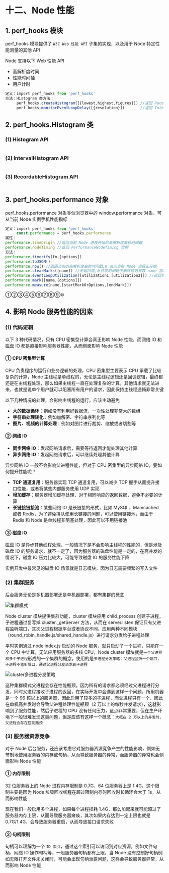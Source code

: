 # 十二、Node 性能

## 1. perf_hooks 模块

perf_hooks 模块提供了 `W3C Web 性能 API` 子集的实现，以及用于 Node 特定性能测量的其他 API

Node 支持以下 Web 性能 API

* 高解析度时间
* 性能时间轴
* 用户计时

```js
定义：import perf_hooks from 'perf_hooks'
方法：Histogram 类方法：
     perf_hooks.createHistogram([{lowest,highest,figures}]) //返回 RecordableHistogram 实例
     perf_hooks.monitorEventLoopDelay([{resolution}])       //返回 IntervalHistogram 实例,可随时间采样并报告事件循环延迟
```

## 2. perf_hooks.Histogram 类

### (1) Histogram API

```js

```

### (2) IntervalHistogram API

```js

```

### (3) RecordableHistogram API

```js

```

## 3. perf_hooks.performance 对象

perf_hooks.performance 对象类似浏览器中的 window.performance 对象，可从当前 Node 实例手机性能指标

```js
定义：import perf_hooks from 'perf_hooks'
     const performance = perf_hooks.performance
属性：
performance.timeOrigin //返回当前 Node 进程开始的高解析度毫秒时间戳
performance.nodeTiming //返回 PerformanceNodeTiming 实例
方法：
performance.timerify(fn,[options])
performance.toJSON()
performance.now() //返回当前的高解析度毫秒时间戳,0 表示当前 Node 进程正开始
performance.clearMarks([name]) //无返回值,从性能时间轴中删除可选参数 name 指定的 PerformanceMark 对象,未提供 name 则删除所有
performance.eventLoopUtilization([utilization1,[utilization2]]) //返回包含事件循环作为高解析度毫秒计时器的既空闲又活动的累积持续时间的对象
performance.mark([name,[options]])
performance.measure(name,[startMarkOrOptions,[endMark]])
```

①②③④⑤⑥⑦⑧⑨⑩

## 4. 影响 Node 服务性能的因素

### (1) 代码逻辑

以下 3 种代码情况，只有 CPU 密集型计算会真正影响 Node 性能，而网络 IO 和磁盘 IO 都是直接影响服务器性能，从而侧面影响 Node 性能

#### ① CPU 密集型计算

CPU 负责程序的运行和业务逻辑的处理，CPU 密集型主要表示 CPU 承载了比较复杂的计算，Node 主线程是单线程的，无论是主线程逻辑还是回调逻辑，最终都还是在主线程处理，那么如果主线程一直在处理复杂的计算，其他请求就无法进来，也就是说单个用户就可以阻塞所有用户的请求，因此保持主线程通畅非常关键

以下几种情况的处理，会影响主线程的运行，应该主动避免

* **大的数据循环**：例如没有利用好数据流，一次性处理非常大的数组
* **字符串处理转化**：例如加解密、字符串序列化等
* **图片、视频的计算处理**：例如对图片进行裁剪、缩放或者切割等

#### ② 网络 IO

* **同步网络 IO**：发起网络请求后，需要等待返回才能处理其他计算
* **异步网络 IO**：发起网络请求后，可以继续处理其他计算

异步网络 IO 一般不会影响父进程性能，但对于 CPU 密集型的异步网络 IO，要如何提升性能呢？

* **TCP 通道复用**：服务器实现 TCP 通道复用，可以减少 TCP 握手从而提升接口性能，或者将某些内部服务使用 UDP 实现
* **增加缓存**：服务器增加缓存处理，对于相同响应的返回数据，避免不必要的计算
* **长链接链接池**：某些网络 IO 是长链接的形式，比如 MySQL、Mamcached 或者 Redis，为了避免排队使用长链接的问题，可以使用链接池，而由于 Redis 和 Node 是单线程非阻塞处理，因此可以不用链接池

#### ③ 磁盘 IO

磁盘 IO 是异步其他线程处理，一般情况下是不会影响主线程的性能的，但是涉及磁盘 IO 的服务请求，就不一定了，因为服务器的磁盘性能是一定的，在高并发的情况下，磁盘 IO 压力比较大，可能导致磁盘 IO 的服务性能下降

实例开发中最常见的磁盘 IO 场景就是日志模块，因为日志需要频繁的写入文件

### (2) 集群服务

后台服务无论是多机器部署还是单机器部署，都有集群的概念

![集群模式]()

Node cluster 模块提供集群功能，cluster 模块应用 child_process 创建子进程，子进程通过复写掉 cluster._getServer 方法，从而在 server.listen 保证只有父进程监听端口，其次父进程根据平台或者协议不同，应用两种不同模块（round_robin_handle.js/shared_handle.js）进行请求分发给子进程处理

平时实例通过 node index.js 启动的 Node 服务，就只启动了一个进程，只能在一个 CPU 中计算，无法应用服务器的多核 CPU，Node cluster 模块就是`一个父进程和多个子进程`形成的一个集群的概念，使用的是`多进程分发策略：父进程监听一个端口，子进程不监听端口，通过父进程分发请求到子进程`

![cluster多进程分发策略]()

这种集群模式父进程会存在性能瓶颈，因为所有的请求都必须经过父进程进行分发，同时父进程接收子进程的返回，在实际开发中会遇到这样一个问题，所用机器是一个 96 核以上的服务器，因此启用了较多的子进程，而父进程只有一个，因此在单机高并发时会导致父进程处理性能瓶颈（2 万以上的每秒并发请求），这就影响到了服务性能，然后子进程的 CPU 没有任何压力，这点非常重要，但在生产环境下一般很难发现这类问题，但是应该有这样一个概念：`大概在 2 万以上的并发时，父进程会存在性能瓶颈`

### (3) 服务器资源竞争

对于 Node 后台服务，还应该考虑它对服务器资源竞争产生的性能影响，例如无节制地使用服务器的内存或句柄，从而导致服务器的异常，而服务器的异常也会侧面影响 Node 性能

#### ① 内存限制

32 位服务器上的 Node 进程内存限制是 0.7G，64 位服务器上是 1.4G，这个限制主要是因为 Node 垃圾回收线程在超过限制内存时回收时长循环会大于 1s，从而影响性能

现在我们一般启用多个进程，如果每个进程损耗 1.4G，那么加起来就可能超过了服务器内存上限，从而导致服务器瘫痪，其次如果内存达到一定上限也就是 0.7G/1.4G，会导致服务器重启，从而导致接口请求失败

#### ② 句柄限制

句柄可以理解为一个 `ID 索引`，通过这个索引可以访问到对应资源，例如文件句柄、网络 IO 操作句柄等，一般服务器句柄都有上限，当 Node 没有控制好句柄例如无限打开文件未关闭时，可能会出现句柄泄露问题，这样会导致服务器异常，从而影响 Node 性能
